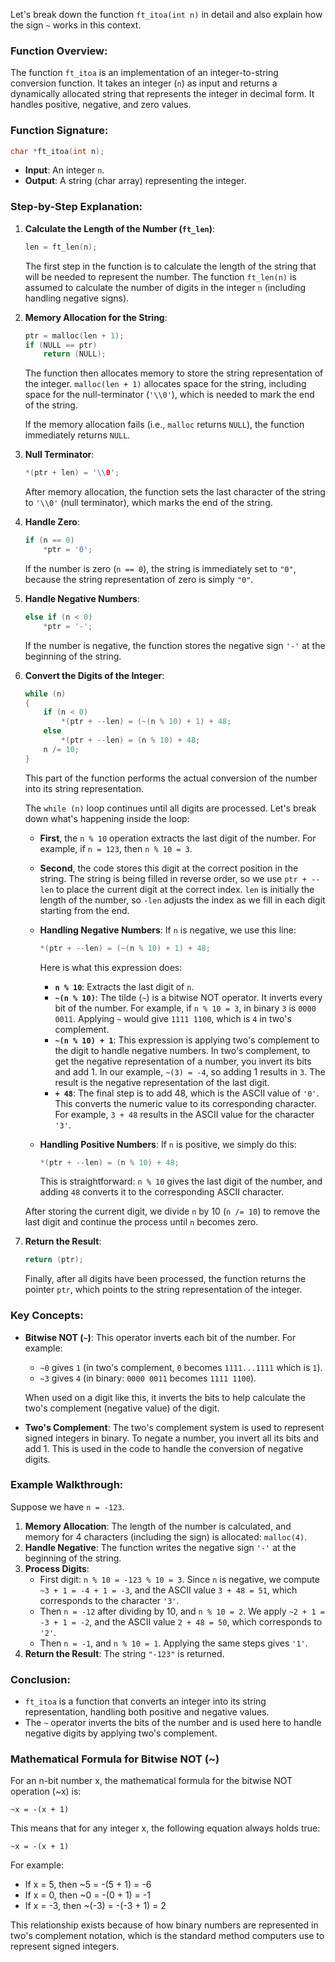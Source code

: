 Let's break down the function `ft_itoa(int n)` in detail and also explain how the sign `~` works in this context.

### Function Overview:

The function `ft_itoa` is an implementation of an integer-to-string conversion function. It takes an integer (`n`) as input and returns a dynamically allocated string that represents the integer in decimal form. It handles positive, negative, and zero values.

### Function Signature:

```c
char *ft_itoa(int n);

```

- **Input**: An integer `n`.
- **Output**: A string (char array) representing the integer.

### Step-by-Step Explanation:

1. **Calculate the Length of the Number (`ft_len`)**:
    
    ```c
    len = ft_len(n);
    
    ```
    
    The first step in the function is to calculate the length of the string that will be needed to represent the number. The function `ft_len(n)` is assumed to calculate the number of digits in the integer `n` (including handling negative signs).
    
2. **Memory Allocation for the String**:
    
    ```c
    ptr = malloc(len + 1);
    if (NULL == ptr)
        return (NULL);
    
    ```
    
    The function then allocates memory to store the string representation of the integer. `malloc(len + 1)` allocates space for the string, including space for the null-terminator (`'\\0'`), which is needed to mark the end of the string.
    
    If the memory allocation fails (i.e., `malloc` returns `NULL`), the function immediately returns `NULL`.
    
3. **Null Terminator**:
    
    ```c
    *(ptr + len) = '\\0';
    
    ```
    
    After memory allocation, the function sets the last character of the string to `'\\0'` (null terminator), which marks the end of the string.
    
4. **Handle Zero**:
    
    ```c
    if (n == 0)
        *ptr = '0';
    
    ```
    
    If the number is zero (`n == 0`), the string is immediately set to `"0"`, because the string representation of zero is simply `"0"`.
    
5. **Handle Negative Numbers**:
    
    ```c
    else if (n < 0)
        *ptr = '-';
    
    ```
    
    If the number is negative, the function stores the negative sign `'-'` at the beginning of the string.
    
6. **Convert the Digits of the Integer**:
    
    ```c
    while (n)
    {
        if (n < 0)
            *(ptr + --len) = (~(n % 10) + 1) + 48;
        else
            *(ptr + --len) = (n % 10) + 48;
        n /= 10;
    }
    
    ```
    
    This part of the function performs the actual conversion of the number into its string representation.
    
    The `while (n)` loop continues until all digits are processed. Let's break down what's happening inside the loop:
    
    - **First**, the `n % 10` operation extracts the last digit of the number. For example, if `n = 123`, then `n % 10 = 3`.
        
    - **Second**, the code stores this digit at the correct position in the string. The string is being filled in reverse order, so we use `ptr + --len` to place the current digit at the correct index. `len` is initially the length of the number, so `-len` adjusts the index as we fill in each digit starting from the end.
        
    - **Handling Negative Numbers**: If `n` is negative, we use this line:
        
        ```c
        *(ptr + --len) = (~(n % 10) + 1) + 48;
        
        ```
        
        Here is what this expression does:
        
        - **`n % 10`**: Extracts the last digit of `n`.
        - **`~(n % 10)`**: The tilde (`~`) is a bitwise NOT operator. It inverts every bit of the number. For example, if `n % 10 = 3`, in binary `3` is `0000 0011`. Applying `~` would give `1111 1100`, which is `4` in two's complement.
        - **`~(n % 10) + 1`**: This expression is applying two's complement to the digit to handle negative numbers. In two's complement, to get the negative representation of a number, you invert its bits and add 1. In our example, `~(3) = -4`, so adding 1 results in `3`. The result is the negative representation of the last digit.
        - **`+ 48`**: The final step is to add 48, which is the ASCII value of `'0'`. This converts the numeric value to its corresponding character. For example, `3 + 48` results in the ASCII value for the character `'3'`.
    - **Handling Positive Numbers**: If `n` is positive, we simply do this:
        
        ```c
        *(ptr + --len) = (n % 10) + 48;
        
        ```
        
        This is straightforward: `n % 10` gives the last digit of the number, and adding `48` converts it to the corresponding ASCII character.
        
    
    After storing the current digit, we divide `n` by 10 (`n /= 10`) to remove the last digit and continue the process until `n` becomes zero.
    
7. **Return the Result**:
    
    ```c
    return (ptr);
    
    ```
    
    Finally, after all digits have been processed, the function returns the pointer `ptr`, which points to the string representation of the integer.
    

### Key Concepts:

- **Bitwise NOT (`~`)**: This operator inverts each bit of the number. For example:
    
    - `~0` gives `1` (in two's complement, `0` becomes `1111...1111` which is `1`).
    - `~3` gives `4` (in binary: `0000 0011` becomes `1111 1100`).
    
    When used on a digit like this, it inverts the bits to help calculate the two's complement (negative value) of the digit.
    
- **Two's Complement**: The two's complement system is used to represent signed integers in binary. To negate a number, you invert all its bits and add 1. This is used in the code to handle the conversion of negative digits.
    

### Example Walkthrough:

Suppose we have `n = -123`.

1. **Memory Allocation**: The length of the number is calculated, and memory for 4 characters (including the sign) is allocated: `malloc(4)`.
2. **Handle Negative**: The function writes the negative sign `'-'` at the beginning of the string.
3. **Process Digits**:
    - First digit: `n % 10 = -123 % 10 = 3`. Since `n` is negative, we compute `~3 + 1 = -4 + 1 = -3`, and the ASCII value `3 + 48 = 51`, which corresponds to the character `'3'`.
    - Then `n = -12` after dividing by 10, and `n % 10 = 2`. We apply `~2 + 1 = -3 + 1 = -2`, and the ASCII value `2 + 48 = 50`, which corresponds to `'2'`.
    - Then `n = -1`, and `n % 10 = 1`. Applying the same steps gives `'1'`.
4. **Return the Result**: The string `"-123"` is returned.

### Conclusion:

- `ft_itoa` is a function that converts an integer into its string representation, handling both positive and negative values.
- The `~` operator inverts the bits of the number and is used here to handle negative digits by applying two's complement.

### Mathematical Formula for Bitwise NOT (~)

For an n-bit number x, the mathematical formula for the bitwise NOT operation (~x) is:

```
~x = -(x + 1)
```

This means that for any integer x, the following equation always holds true:

```
~x = -(x + 1)
```

For example:

- If x = 5, then ~5 = -(5 + 1) = -6
- If x = 0, then ~0 = -(0 + 1) = -1
- If x = -3, then ~(-3) = -(-3 + 1) = 2

This relationship exists because of how binary numbers are represented in two's complement notation, which is the standard method computers use to represent signed integers.